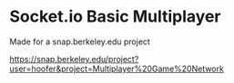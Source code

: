# Socket.io Basic Multiplayer
Made for a snap.berkeley.edu project

https://snap.berkeley.edu/project?user=hoofer&project=Multiplayer%20Game%20Network
